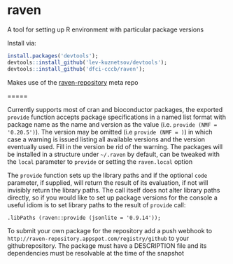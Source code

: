 raven
=====

A tool for setting up R environment with particular package versions

Install via:
```R
install.packages('devtools');
devtools::install_github('lev-kuznetsov/devtools');
devtools::install_github('dfci-cccb/raven');
```

Makes use of the [raven-repository](https://github.com/dfci-cccb/raven-repository) meta repo

=====

Currently supports most of cran and bioconductor packages, the exported
```provide``` function accepts package specifications in a named list
format with package name as the name and version as the value (i.e.
```provide (NMF = '0.20.5')```). The version may be omitted (i.e
```provide (NMF = )```) in which case a warning is issued listing all
available versions and the version eventually used. Fill in the version
be rid of the warning. The packages will be installed in a structure
under ```~/.raven``` by default, can be tweaked with the ```local```
parameter to ```provide``` or setting the ```raven.local``` option

The ```provide``` function sets up the library paths and if the
optional ```code``` parameter, if supplied, will return the result of
its evaluation, if not will invisibly return the library paths. The
call itself does not alter library paths directly, so if you would
like to set up package versions for the console a useful idiom is
to set library paths to the result of ```provide``` call:

```
.libPaths (raven::provide (jsonlite = '0.9.14'));
```

To submit your own package for the repository add a push webhook to
```http://raven-repository.appspot.com/registry/github``` to your
githubrepository. The package must have a DESCRIPTION file and its
dependencies must be resolvable at the time of the snapshot

